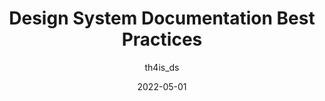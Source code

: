---
author: th4is_ds
date: 2022-05-01
draft: true
permalink: false
publisher: backlight_dev
tags:
  - design-systems
  - documentation
  - best-practices
target_url: https://backlight.dev/blog/design-system-documentation-best-practices/
title: Design System Documentation Best Practices
---